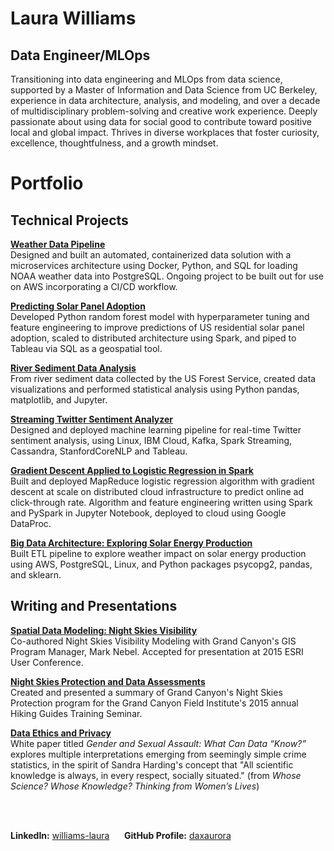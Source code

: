 # Laura Williams
## Data Engineer/MLOps

Transitioning into data engineering and MLOps from data science, supported by a Master of Information and Data Science from UC Berkeley, experience in data architecture, analysis, and modeling, and over a decade of multidisciplinary problem-solving and creative work experience. Deeply passionate about using data for social good to contribute toward positive local and global impact. Thrives in diverse workplaces that foster curiosity, excellence, thoughtfulness, and a growth mindset.


# Portfolio
## Technical Projects

**[Weather Data Pipeline](https://daxaurora.github.io/weather-data-pipeline)**  
Designed and built an automated, containerized data solution with a microservices architecture using Docker, Python, and SQL for loading NOAA weather data into PostgreSQL. Ongoing project to be built out for use on AWS incorporating a CI/CD workflow.

**[Predicting Solar Panel Adoption](https://www.ischool.berkeley.edu/projects/2019/predicting-solar-panel-adoption)**  
Developed Python random forest model with hyperparameter tuning and feature engineering to improve predictions of US residential solar panel adoption, scaled to distributed architecture using Spark, and piped to Tableau via SQL as a geospatial tool.

**[River Sediment Data Analysis](https://daxaurora.github.io/River_Sediment_Data_Analysis/)**  
From river sediment data collected by the US Forest Service, created data visualizations and performed statistical analysis using Python pandas, matplotlib, and Jupyter.

**[Streaming Twitter Sentiment Analyzer](https://daxaurora.github.io/MIDS_W251_YetAnotherTwitterSentimentAnalyzer_YATSA/)**  
Designed and deployed machine learning pipeline for real-time Twitter sentiment analysis, using Linux, IBM Cloud, Kafka, Spark Streaming, Cassandra, StanfordCoreNLP and Tableau.

**[Gradient Descent Applied to Logistic Regression in Spark](https://daxaurora.github.io/MIDS_W261_FinalProject_Summary/)**   
Built and deployed MapReduce logistic regression algorithm with gradient descent at scale on distributed cloud infrastructure to predict online ad click-through rate. Algorithm and feature engineering written using Spark and PySpark in Jupyter Notebook, deployed to cloud using Google DataProc.

**[Big Data Architecture: Exploring Solar Energy Production](https://daxaurora.github.io/w205_energy/)**   
Built ETL pipeline to explore weather impact on solar energy production using AWS, PostgreSQL, Linux, and Python packages psycopg2, pandas, and sklearn.

## Writing and Presentations

**[Spatial Data Modeling: Night Skies Visibility](https://proceedings.esri.com/library/userconf/proc15/papers/839_474.pdf)**  
Co-authored Night Skies Visibility Modeling with Grand Canyon's GIS Program Manager, Mark Nebel. Accepted for presentation at 2015 ESRI User Conference.

**[Night Skies Protection and Data Assessments](https://www.grandcanyon.org/media/2172/document_learn_fieldinstitute_gts_2015_williams_presentation.pdf)**<br/> Created and presented a summary of Grand Canyon's Night Skies Protection program for the Grand Canyon Field Institute's 2015 annual Hiking Guides Training Seminar.

**[Data Ethics and Privacy](https://docs.google.com/document/d/1724spDc_VEaI_tIH-Peo-mSBkjjpnhcUlYWyrX4Y5FA/edit?usp=sharing)**  
White paper titled *Gender and Sexual Assault: What Can Data “Know?”* explores multiple interpretations emerging from seemingly simple crime statistics, in the spirit of Sandra Harding's concept that "All scientific knowledge is always, in every respect, socially situated." (from *Whose Science? Whose Knowledge? Thinking from Women’s Lives*)

<br/>
<br/>

**LinkedIn:** [williams-laura](https://www.linkedin.com/in/williams-laura/) &nbsp;&nbsp;&nbsp;&nbsp;
**GitHub Profile:**   [daxaurora](https://github.com/daxaurora)
